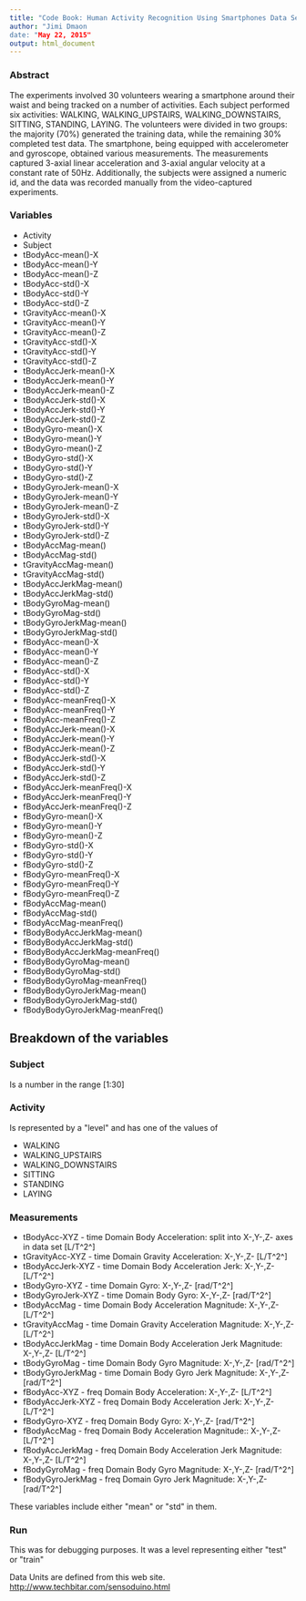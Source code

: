 ```yaml
---
title: "Code Book: Human Activity Recognition Using Smartphones Data Set"
author: "Jimi Dmaon
date: "May 22, 2015"
output: html_document
---
```



### Abstract
The experiments involved 30 volunteers wearing a smartphone around their waist and being tracked on a number of activities. Each subject performed six activities: WALKING, WALKING_UPSTAIRS, WALKING_DOWNSTAIRS, SITTING, STANDING, LAYING. The volunteers were divided in two groups: the majority (70%) generated the training data, while the remaining 30% completed test data. The smartphone, being equipped with accelerometer and gyroscope, obtained various measurements. The measurements captured 3-axial linear acceleration and 3-axial angular velocity at a constant rate of 50Hz. Additionally, the subjects were assigned a numeric id, and the data was recorded manually from the video-captured experiments.


### Variables

* Activity
* Subject
* tBodyAcc-mean()-X
* tBodyAcc-mean()-Y
* tBodyAcc-mean()-Z
* tBodyAcc-std()-X
* tBodyAcc-std()-Y
* tBodyAcc-std()-Z
* tGravityAcc-mean()-X
* tGravityAcc-mean()-Y
* tGravityAcc-mean()-Z
* tGravityAcc-std()-X
* tGravityAcc-std()-Y
* tGravityAcc-std()-Z
* tBodyAccJerk-mean()-X
* tBodyAccJerk-mean()-Y
* tBodyAccJerk-mean()-Z
* tBodyAccJerk-std()-X
* tBodyAccJerk-std()-Y
* tBodyAccJerk-std()-Z
* tBodyGyro-mean()-X
* tBodyGyro-mean()-Y
* tBodyGyro-mean()-Z
* tBodyGyro-std()-X
* tBodyGyro-std()-Y
* tBodyGyro-std()-Z
* tBodyGyroJerk-mean()-X
* tBodyGyroJerk-mean()-Y
* tBodyGyroJerk-mean()-Z
* tBodyGyroJerk-std()-X
* tBodyGyroJerk-std()-Y
* tBodyGyroJerk-std()-Z
* tBodyAccMag-mean()
* tBodyAccMag-std()
* tGravityAccMag-mean()
* tGravityAccMag-std()
* tBodyAccJerkMag-mean()
* tBodyAccJerkMag-std()
* tBodyGyroMag-mean()
* tBodyGyroMag-std()
* tBodyGyroJerkMag-mean()
* tBodyGyroJerkMag-std()
* fBodyAcc-mean()-X
* fBodyAcc-mean()-Y
* fBodyAcc-mean()-Z
* fBodyAcc-std()-X
* fBodyAcc-std()-Y
* fBodyAcc-std()-Z
* fBodyAcc-meanFreq()-X
* fBodyAcc-meanFreq()-Y
* fBodyAcc-meanFreq()-Z
* fBodyAccJerk-mean()-X
* fBodyAccJerk-mean()-Y
* fBodyAccJerk-mean()-Z
* fBodyAccJerk-std()-X
* fBodyAccJerk-std()-Y
* fBodyAccJerk-std()-Z
* fBodyAccJerk-meanFreq()-X
* fBodyAccJerk-meanFreq()-Y
* fBodyAccJerk-meanFreq()-Z
* fBodyGyro-mean()-X
* fBodyGyro-mean()-Y
* fBodyGyro-mean()-Z
* fBodyGyro-std()-X
* fBodyGyro-std()-Y
* fBodyGyro-std()-Z
* fBodyGyro-meanFreq()-X
* fBodyGyro-meanFreq()-Y
* fBodyGyro-meanFreq()-Z
* fBodyAccMag-mean()
* fBodyAccMag-std()
* fBodyAccMag-meanFreq()
* fBodyBodyAccJerkMag-mean()
* fBodyBodyAccJerkMag-std()
* fBodyBodyAccJerkMag-meanFreq()
* fBodyBodyGyroMag-mean()
* fBodyBodyGyroMag-std()
* fBodyBodyGyroMag-meanFreq()
* fBodyBodyGyroJerkMag-mean()
* fBodyBodyGyroJerkMag-std()
* fBodyBodyGyroJerkMag-meanFreq()


## Breakdown of the variables

### Subject
Is a number in the range [1:30]

### Activity
Is represented by a "level" and has one of the values of 
* WALKING
* WALKING_UPSTAIRS
* WALKING_DOWNSTAIRS
* SITTING
* STANDING
* LAYING

### Measurements

* tBodyAcc-XYZ - time Domain Body Acceleration: split into X-,Y-,Z- axes in data set [L/T^2^]
* tGravityAcc-XYZ - time Domain Gravity Acceleration: X-,Y-,Z- [L/T^2^]
* tBodyAccJerk-XYZ - time Domain Body Acceleration Jerk: X-,Y-,Z- [L/T^2^]
* tBodyGyro-XYZ - time Domain Gyro: X-,Y-,Z- [rad/T^2^]
* tBodyGyroJerk-XYZ - time Domain Body Gyro: X-,Y-,Z- [rad/T^2^]
* tBodyAccMag - time Domain Body Acceleration Magnitude: X-,Y-,Z- [L/T^2^]
* tGravityAccMag - time Domain Gravity Acceleration Magnitude: X-,Y-,Z- [L/T^2^]
* tBodyAccJerkMag - time Domain Body Acceleration Jerk Magnitude: X-,Y-,Z- [L/T^2^]
* tBodyGyroMag - time Domain Body Gyro Magnitude: X-,Y-,Z- [rad/T^2^]
* tBodyGyroJerkMag - time Domain Body Gyro Jerk Magnitude: X-,Y-,Z- [rad/T^2^]
* fBodyAcc-XYZ - freq Domain Body Acceleration: X-,Y-,Z- [L/T^2^]
* fBodyAccJerk-XYZ - freq Domain Body Acceleration Jerk: X-,Y-,Z- [L/T^2^]
* fBodyGyro-XYZ - freq Domain Body Gyro: X-,Y-,Z- [rad/T^2^]
* fBodyAccMag - freq Domain Body Acceleration Magnitude:: X-,Y-,Z- [L/T^2^]
* fBodyAccJerkMag - freq Domain Body Acceleration Jerk Magnitude: X-,Y-,Z- [L/T^2^]
* fBodyGyroMag - freq Domain Body Gyro Magnitude: X-,Y-,Z- [rad/T^2^]
* fBodyGyroJerkMag - freq Domain Gyro Jerk Magnitude: X-,Y-,Z- [rad/T^2^]

These variables include either "mean" or "std" in them. 


### Run

This was for debugging purposes. It was a level representing either "test" or "train"


Data Units are defined from this web site.
http://www.techbitar.com/sensoduino.html

